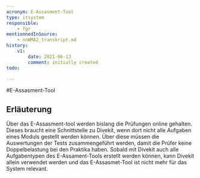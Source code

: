 ```yaml
---
acronym: E-Assasment-Tool     
type: itsystem
responsible:
    - fgr
mentionnedInSource: 
    - nnWMA2_transkript.md
history:
    v1:
        date: 2021-06-13
        comment: initially created
todo:

---
```


#E-Assasment-Tool     

## Erläuterung
Über das E-Assasment-tool werden bislang die Prüfungen online gehalten. 
Dieses braucht eine Schnittstelle zu Divekit, wenn dort nicht alle Aufgaben eines Moduls gestellt werden können. 
Über diese müssen die Auswertungen der Tests zusammengeführt werden, damit die Prüfer keine Doppelbelastung bei den Praktika haben. 
Sobald mit Divekit auch alle Aufgabentypen des E-Assament-Tools erstellt werden können, kann Divekit allein verwendet werden und das E-Assasmet-Tool ist nicht mehr für das System relevant. 
